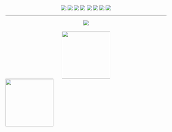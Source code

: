 <div align=center>
  <img src="https://img.shields.io/badge/-java-yellow?style=flat-square&logo=java"/>
  <img src="https://img.shields.io/badge/-Python-pink?style=flat-square&logo=Python"/>
  <img src="https://img.shields.io/badge/-Vue.js-29beb0?style=flat-square&logo=vue.js"/>
  <img src="https://img.shields.io/badge/-React-29beb0?style=flat-square&logo=React"/>
  <img src="https://img.shields.io/badge/typescript-%23007ACC.svg?style=flat-square&logo=typescript"/>
  <img src="https://img.shields.io/badge/-Nodejs-c0ebd?style=flat-square&logo=Node.js"/>
  <img src="https://img.shields.io/badge/mysql-%2300f.svg?style=flat-square&logo=mysql"/>
  <img src="https://img.shields.io/badge/-Docker-FCC624?style=flat-square&logo=docker"/>
</div>
<hr/>
<div align="center">
  <img  src="https://github-profile-trophy.vercel.app/?username=zhouxiaoxiang&theme=gruvbox&row=1&column=6&no-frame=true&no-bg=true" /></div>
<br/>

<div align="center">
  <img height="150px" src="https://github-readme-stats.vercel.app/api?count_private=true&username=zhouxiaoxiang&hide_title=true&hide_border=true&show_icons=true&line_height=21&text_color=000&icon_color=000&bg_color=0,ea6161,ffc64d,fffc4d,52fa5a&theme=graywhite" />
</div>
<div>
  <img height="150px" src="https://github-readme-stats.vercel.app/api/top-langs/?count_private=true&username=zhouxiaoxiang&hide_title=true&hide_border=true&line_height=21&show_icons=true&text_color=000&icon_color=fff&bg_color=0,52fa5a,4dfcff,c64dff&theme=graywhite" />
</div>

